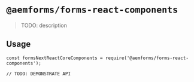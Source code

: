 # `@aemforms/forms-react-components`

> TODO: description

## Usage

```
const formsNextReactCoreComponents = require('@aemforms/forms-react-components');

// TODO: DEMONSTRATE API
```
